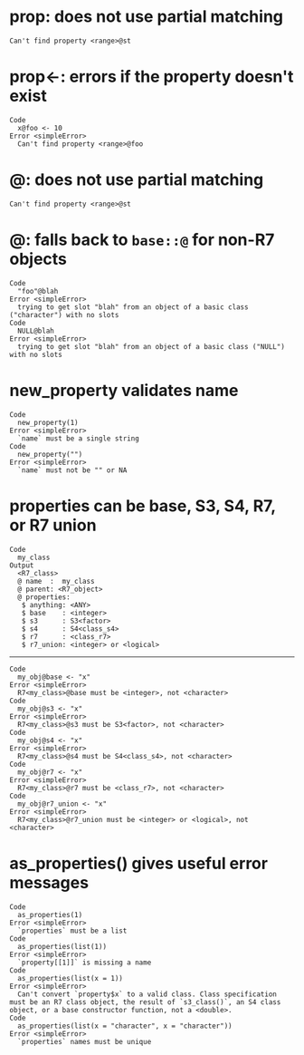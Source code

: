 # prop: does not use partial matching

    Can't find property <range>@st

# prop<-: errors if the property doesn't exist

    Code
      x@foo <- 10
    Error <simpleError>
      Can't find property <range>@foo

# @: does not use partial matching

    Can't find property <range>@st

# @: falls back to `base::@` for non-R7 objects

    Code
      "foo"@blah
    Error <simpleError>
      trying to get slot "blah" from an object of a basic class ("character") with no slots
    Code
      NULL@blah
    Error <simpleError>
      trying to get slot "blah" from an object of a basic class ("NULL") with no slots

# new_property validates name

    Code
      new_property(1)
    Error <simpleError>
      `name` must be a single string
    Code
      new_property("")
    Error <simpleError>
      `name` must not be "" or NA

# properties can be base, S3, S4, R7, or R7 union

    Code
      my_class
    Output
      <R7_class>
      @ name  :  my_class
      @ parent: <R7_object>
      @ properties:
       $ anything: <ANY>                 
       $ base    : <integer>             
       $ s3      : S3<factor>            
       $ s4      : S4<class_s4>          
       $ r7      : <class_r7>            
       $ r7_union: <integer> or <logical>

---

    Code
      my_obj@base <- "x"
    Error <simpleError>
      R7<my_class>@base must be <integer>, not <character>
    Code
      my_obj@s3 <- "x"
    Error <simpleError>
      R7<my_class>@s3 must be S3<factor>, not <character>
    Code
      my_obj@s4 <- "x"
    Error <simpleError>
      R7<my_class>@s4 must be S4<class_s4>, not <character>
    Code
      my_obj@r7 <- "x"
    Error <simpleError>
      R7<my_class>@r7 must be <class_r7>, not <character>
    Code
      my_obj@r7_union <- "x"
    Error <simpleError>
      R7<my_class>@r7_union must be <integer> or <logical>, not <character>

# as_properties() gives useful error messages

    Code
      as_properties(1)
    Error <simpleError>
      `properties` must be a list
    Code
      as_properties(list(1))
    Error <simpleError>
      `property[[1]]` is missing a name
    Code
      as_properties(list(x = 1))
    Error <simpleError>
      Can't convert `property$x` to a valid class. Class specification must be an R7 class object, the result of `s3_class()`, an S4 class object, or a base constructor function, not a <double>.
    Code
      as_properties(list(x = "character", x = "character"))
    Error <simpleError>
      `properties` names must be unique

